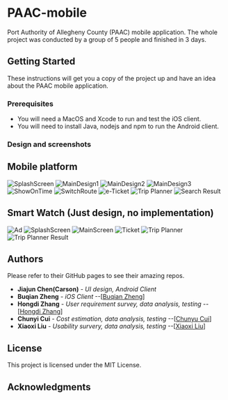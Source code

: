 # PAAC-mobile

Port Authority of Allegheny County (PAAC) mobile application. The whole project was conducted by a group of 5 people and finished in 3 days.

## Getting Started

These instructions will get you a copy of the project up and have an idea about the PAAC mobile application.

### Prerequisites

* You will need a MacOS and Xcode to run and test the iOS client. 
* You will need to install Java, nodejs and npm to run the Android client.

### Design and screenshots
## Mobile platform
![SplashScreen](Designs/splashscreen.png)
![MainDesign1](Designs/main-design1.png)
![MainDesign2](Designs/main-design2.png)
![MainDesign3](Designs/main-design3.png)
![ShowOnTime](Designs/show-on-time.png)
![SwitchRoute](Designs/switch-route.png)
![e-Ticket](Designs/e-ticket.png)
![Trip Planner](Designs/trip-planner.png)
![Search Result](Designs/search-result.png)
## Smart Watch (Just design, no implementation)
![Ad](Designs/watch/Ad.jpg)
![SplashScreen](Designs/watch/Splash-watch.png)
![MainScreen](Designs/watch/Main-watch.png)
![Ticket](Designs/watch/Ticket-watch.png)
![Trip Planner](Designs/watch/Trip-Planner-watch.png)
![Trip Planner Result](Designs/watch/Trip-Planner-Result-watch.png)


## Authors

Please refer to their GitHub pages to see their amazing repos.

* **Jiajun Chen(Carson)** - *UI design, Android Client*
* **Buqian Zheng** - *iOS Client* --[[Buqian Zheng](https://github.com/zhengbuqian)]
* **Hongdi Zhang** - *User requirement survey, data analysis, testing* --[[Hongdi Zhang](https://github.com/eddyzhd)]
* **Chunyi Cui** - *Cost estimation, data analysis, testing* --[[Chunyu Cui](https://github.com/JaneCui)]
* **Xiaoxi Liu** - *Usability survery, data analysis, testing* --[[Xiaoxi Liu](https://github.com/josie00)]

## License

This project is licensed under the MIT License.

## Acknowledgments


